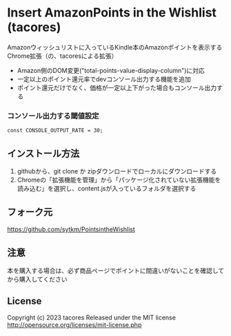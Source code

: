 # Insert AmazonPoints in the Wishlist (tacores)

Amazonウィッシュリストに入っているKindle本のAmazonポイントを表示するChrome拡張（の、tacoresによる拡張）

* Amazon側のDOM変更("total-points-value-display-column")に対応
* 一定以上のポイント還元率でdevコンソール出力する機能を追加
* ポイント還元だけでなく、価格が一定以上下がった場合もコンソール出力する

### コンソール出力する閾値設定
`const CONSOLE_OUTPUT_RATE = 30;`

## インストール方法
1. githubから、git clone か zipダウンロードでローカルにダウンロードする
1. Chromeの「拡張機能を管理」から「パッケージ化されていない拡張機能を読み込む」を選択し、content.jsが入っているフォルダを選択する

## フォーク元
https://github.com/sytkm/PointsintheWishlist

## 注意
本を購入する場合は、必ず商品ページでポイントに間違いがないことを確認してから購入してください

## License
Copyright (c) 2023 tacores
Released under the MIT license
http://opensource.org/licenses/mit-license.php

